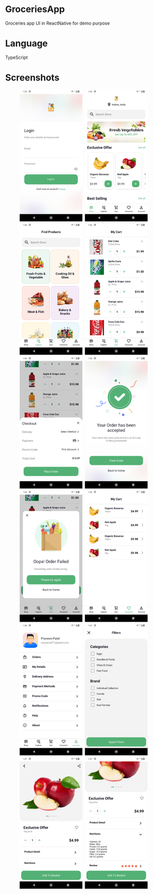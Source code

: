 # GroceriesApp
Groceries app UI in ReactNative for demo purpose

# Language
TypeScript

# Screenshots
<p align="center">
<img src="https://raw.githubusercontent.com/praveenptl71/GroceriesApp/main/screenshots/Screenshot_20210430-130527.png?token=AJYBSX3QDNIGBOF4ASPSRFDARO2XO" alt="Your image title" width="200"/>&nbsp;
<img src="https://raw.githubusercontent.com/praveenptl71/GroceriesApp/main/screenshots/Screenshot_20210430-130600.png?token=AJYBSX5BSN2AKXQTWXEXCHLARO3Z6" alt="Your image title" width="200"/>&nbsp;
  <img src="https://raw.githubusercontent.com/praveenptl71/GroceriesApp/main/screenshots/Screenshot_20210430-130609.png?token=AJYBSX3HDWF4UNBRXHYXR73ARO32K" alt="Your image title" width="200"/>&nbsp;
<img src="https://raw.githubusercontent.com/praveenptl71/GroceriesApp/main/screenshots/Screenshot_20210430-130622.png?token=AJYBSX6HVNUJVCKQMSZBS2LARO32Q" alt="Your image title" width="200"/>&nbsp;
  <img src="https://raw.githubusercontent.com/praveenptl71/GroceriesApp/main/screenshots/Screenshot_20210430-130629.png?token=AJYBSX335C55AWZQSYMPPL3ARO32Y" alt="Your image title" width="200"/>&nbsp;
<img src="https://raw.githubusercontent.com/praveenptl71/GroceriesApp/main/screenshots/Screenshot_20210430-130635.png?token=AJYBSXYHKXTXILT7DSML663ARO33A" alt="Your image title" width="200"/>&nbsp;
  <img src="https://raw.githubusercontent.com/praveenptl71/GroceriesApp/main/screenshots/Screenshot_20210430-130643.png?token=AJYBSX5IMTYS4F4DLW4VSBLARO33G" alt="Your image title" width="200"/>&nbsp;
<img src="https://raw.githubusercontent.com/praveenptl71/GroceriesApp/main/screenshots/Screenshot_20210430-130649.png?token=AJYBSX7EJGTNFJB2GQQZQF3ARO33M" alt="Your image title" width="200"/>&nbsp;
<img src="https://raw.githubusercontent.com/praveenptl71/GroceriesApp/main/screenshots/Screenshot_20210430-130654.png?token=AJYBSX3BDTWU7HM5UVDTB7LARO33U" alt="Your image title" width="200"/>&nbsp;
<img src="https://raw.githubusercontent.com/praveenptl71/GroceriesApp/main/screenshots/Screenshot_20210430-130703.png?token=AJYBSX4PIHWCGIZTAJVFWITARO334" alt="Your image title" width="200"/>&nbsp;
<img src="https://raw.githubusercontent.com/praveenptl71/GroceriesApp/main/screenshots/Screenshot_20210430-130730.png?token=AJYBSX6SSFHUE5KMRZDRG6DARO34C" alt="Your image title" width="200"/>&nbsp;
<img src="https://raw.githubusercontent.com/praveenptl71/GroceriesApp/main/screenshots/Screenshot_20210430-130739.png?token=AJYBSXZS3NLHUHHX7AM2HBDARO34M" alt="Your image title" width="200"/>&nbsp;
</p>
